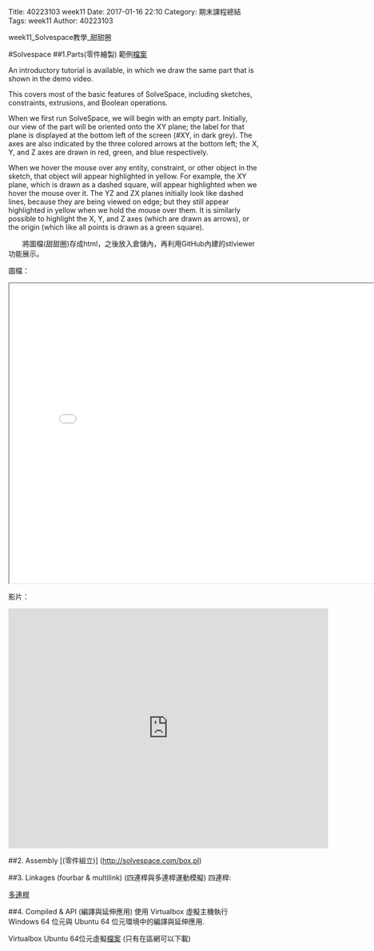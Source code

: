 Title: 40223103 week11
Date: 2017-01-16 22:10
Category: 期末課程總結
Tags: week11
Author: 40223103

week11_Solvespace教學_甜甜圈

<!-- PELICAN_END_SUMMARY -->

#Solvespace
##1.Parts(零件繪製)
範例[檔案](http://solvespace.com/bracket.pl)

An introductory tutorial is available, in which we draw the same part that is shown in the demo video.

This covers most of the basic features of SolveSpace, including sketches, constraints, extrusions, and Boolean operations.

When we first run SolveSpace, we will begin with an empty part. Initially, our view of the part will be oriented onto the XY plane; the label for that plane is displayed at the bottom left of the screen (#XY, in dark grey). The axes are also indicated by the three colored arrows at the bottom left; the X, Y, and Z axes are drawn in red, green, and blue respectively.

When we hover the mouse over any entity, constraint, or other object in the sketch, that object will appear highlighted in yellow. For example, the XY plane, which is drawn as a dashed square, will appear highlighted when we hover the mouse over it. The YZ and ZX planes initially look like dashed lines, because they are being viewed on edge; but they still appear highlighted in yellow when we hold the mouse over them. It is similarly possible to highlight the X, Y, and Z axes (which are drawn as arrows), or the origin (which like all points is drawn as a green square).

　　將圖檔(甜甜圈)存成html，之後放入倉儲內，再利用GitHub內建的stlviewer功能展示。

圖檔：
<iframe src="./../data/threejs/20170112.html" width="800" height="600"></iframe>

影片：
<iframe width="640" height="480" src="https://vimeo.com/199663699" frameborder="0" allowfullscreen></iframe>

##2. Assembly [(零件組立)]
(http://solvespace.com/box.pl)

##3. Linkages (fourbar & multilink) (四連桿與多連桿運動模擬)
四連桿:

[多連桿](http://solvespace.com/linkage.pl)

##4. Compiled & API (編譯與延伸應用)
使用 Virtualbox 虛擬主機執行 Windows 64 位元與 Ubuntu 64 位元環境中的編譯與延伸應用.

Virtualbox Ubuntu 64位元虛擬[檔案]( http://140.130.17.17/public/Ubuntu/1604_solvespace_final/Ubuntu_160464.vdi) (只有在區網可以下載)
